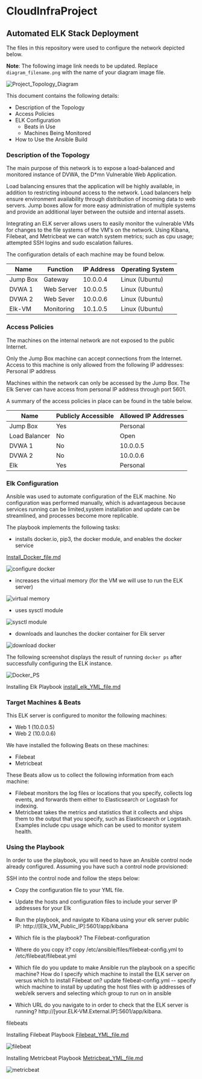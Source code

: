 # CloudInfraProject

## Automated ELK Stack Deployment

The files in this repository were used to configure the network depicted below.

**Note**: The following image link needs to be updated. Replace `diagram_filename.png` with the name of your diagram image file.  

![Project_Topology_Diagram](https://user-images.githubusercontent.com/77707411/117197805-42b8ea00-adb6-11eb-954f-ebf414729404.png)





This document contains the following details:
- Description of the Topology
- Access Policies
- ELK Configuration
  - Beats in Use
  - Machines Being Monitored
- How to Use the Ansible Build


### Description of the Topology

The main purpose of this network is to expose a load-balanced and monitored instance of DVWA, the D*mn Vulnerable Web Application.

Load balancing ensures that the application will be highly available, in addition to restricting inbound access to the network. Load balancers help ensure environment availability through distribution of incoming data to web servers. Jump boxes allow for more easy administration of multiple systems and provide an additional layer between the outside and internal assets.

Integrating an ELK server allows users to easily monitor the vulnerable VMs for changes to the file systems of the VM's on the network. Using Kibana, Filebeat, and Metricbeat we can watch system metrics; such as cpu usage; attempted SSH logins and sudo escalation failures.

The configuration details of each machine may be found below.

| Name     | Function        | IP Address | Operating System |
|----------|-----------------|------------|------------------|
| Jump Box | Gateway         | 10.0.0.4   | Linux (Ubuntu)   |
| DVWA 1   | Web Server      | 10.0.0.5   | Linux (Ubuntu)   |
| DVWA 2   | Web Sever       | 10.0.0.6   | Linux (Ubuntu)   |
| Elk-VM   | Monitoring      | 10.1.0.5   | Linux (Ubuntu)   |

### Access Policies

The machines on the internal network are not exposed to the public Internet. 

Only the Jump Box machine can accept connections from the Internet. Access to this machine is only allowed from the following IP addresses:
Personal IP address

Machines within the network can only be accessed by the Jump Box. The Elk Server can have access from personal IP address through port 5601.

A summary of the access policies in place can be found in the table below.

| Name         | Publicly Accessible | Allowed IP Addresses |
|--------------|---------------------|----------------------|
| Jump Box     | Yes                 |  Personal            |
| Load Balancer| No                  |  Open                |
| DVWA 1       | No                  |  10.0.0.5            |
| DVWA 2       | No                  |  10.0.0.6            |
| Elk          | Yes                 |  Personal            |

### Elk Configuration

Ansible was used to automate configuration of the ELK machine. No configuration was performed manually, which is advantageous because services running can be limited,system installation and update can be streamlined, and processes become more replicable. 

The playbook implements the following tasks:
- installs docker.io, pip3, the docker module, and enables the docker service

[Install_Docker_file.md](https://github.com/Drjimbop/CloudInfraProject/files/6498245/Install_Docker_file.md)

![configure docker](https://user-images.githubusercontent.com/77707411/118587805-35630e80-b76b-11eb-8f58-d5f0ae8132ae.PNG)
        
- increases the virtual memory (for the VM we will use to run the ELK server)

![virtual memory](https://user-images.githubusercontent.com/77707411/118588162-deaa0480-b76b-11eb-9506-be41257ba3cc.PNG)
      
- uses sysctl module

![sysctl module](https://user-images.githubusercontent.com/77707411/118588214-ecf82080-b76b-11eb-8e72-dfa3d19f9d5c.PNG)

- downloads and launches the docker container for Elk server

 ![download docker](https://user-images.githubusercontent.com/77707411/118588249-fed9c380-b76b-11eb-87b1-a9afc084fa5c.PNG)

The following screenshot displays the result of running `docker ps` after successfully configuring the ELK instance.

![Docker_PS](https://user-images.githubusercontent.com/77707411/117201611-d7254b80-adba-11eb-89da-9fa52df5da47.PNG)


Installing Elk Playbook
[install_elk_YML_file.md](https://github.com/Drjimbop/CloudInfraProject/files/6429908/install_elk_YML_file.md)


### Target Machines & Beats
This ELK server is configured to monitor the following machines:
- Web 1 (10.0.0.5)
- Web 2 (10.0.0.6)

We have installed the following Beats on these machines:
- Filebeat
- Metricbeat

These Beats allow us to collect the following information from each machine:

- Filebeat monitors the log files or locations that you specify, collects log events, and forwards them either to Elasticsearch or Logstash for indexing.
- Metricbeat takes the metrics and statistics that it collects and ships them to the output that you specify, such as Elasticsearch or Logstash. Examples include cpu usage which can be used to monitor system health.


### Using the Playbook
In order to use the playbook, you will need to have an Ansible control node already configured. Assuming you have such a control node provisioned: 

SSH into the control node and follow the steps below:
- Copy the configuration file to your YML file.
- Update the hosts and configuration files to include your server IP addresses for your Elk
- Run the playbook, and navigate to Kibana using your elk server public IP: http://[Elk_VM_Public_IP]:5601/app/kibana

- Which file is the playbook? The Filebeat-configuration

- Where do you copy it? copy /etc/ansible/files/filebeat-config.yml to /etc/filebeat/filebeat.yml

- Which file do you update to make Ansible run the playbook on a specific machine? How do I specify which machine to install the ELK server on versus which to install Filebeat on? update filebeat-config.yml -- specify which machine to install by updating the host files with ip addresses of web/elk servers and selecting which group to run on in ansible

- Which URL do you navigate to in order to check that the ELK server is running? http://[your.ELK-VM.External.IP]:5601/app/kibana.


filebeats

Installing Filebeat Playbook
[Filebeat_YML_file.md](https://github.com/Drjimbop/CloudInfraProject/files/6429920/Filebeat_YML_file.md)

![filebeat](https://user-images.githubusercontent.com/77707411/118588376-419b9b80-b76c-11eb-87bd-41092cb8f4cc.PNG)

      
Installing Metricbeat Playbook
[Metricbeat_YML_file.md](https://github.com/Drjimbop/CloudInfraProject/files/6429926/Metricbeat_YML_file.md)

![metricbeat](https://user-images.githubusercontent.com/77707411/118588431-60019700-b76c-11eb-9f6a-b7b4ddf03b5a.PNG)

